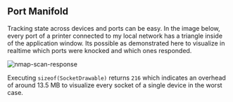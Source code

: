 Port Manifold
-------------

Tracking state across devices and ports can be easy. In the image below, every port of a printer connected to my local network has a triangle inside of the application window. Its possible as demonstrated here to visualize in realtime which ports were knocked and which ones responded.


![nmap-scan-response](https://nskelsey.com/res/printer-syn-ack.gif)

Executing `sizeof(SocketDrawable)` returns `216` which indicates an overhead of around 13.5 MB to visualize every socket of a single device in the worst case.
